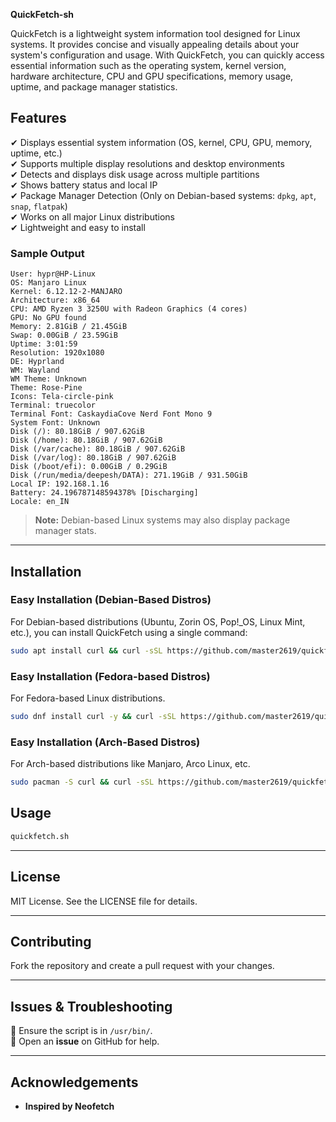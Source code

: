  **QuickFetch-sh**  

QuickFetch is a lightweight system information tool designed for Linux systems. It provides concise and visually appealing details about your system's configuration and usage. With QuickFetch, you can quickly access essential information such as the operating system, kernel version, hardware architecture, CPU and GPU specifications, memory usage, uptime, and package manager statistics.  

## **Features**  
✔ Displays essential system information (OS, kernel, CPU, GPU, memory, uptime, etc.)  
✔ Supports multiple display resolutions and desktop environments  
✔ Detects and displays disk usage across multiple partitions  
✔ Shows battery status and local IP  
✔ Package Manager Detection (Only on Debian-based systems: `dpkg`, `apt`, `snap`, `flatpak`)  
✔ Works on all major Linux distributions  
✔ Lightweight and easy to install  

### **Sample Output**  
```
User: hypr@HP-Linux
OS: Manjaro Linux
Kernel: 6.12.12-2-MANJARO
Architecture: x86_64
CPU: AMD Ryzen 3 3250U with Radeon Graphics (4 cores)
GPU: No GPU found
Memory: 2.81GiB / 21.45GiB
Swap: 0.00GiB / 23.59GiB
Uptime: 3:01:59
Resolution: 1920x1080
DE: Hyprland
WM: Wayland
WM Theme: Unknown
Theme: Rose-Pine
Icons: Tela-circle-pink
Terminal: truecolor
Terminal Font: CaskaydiaCove Nerd Font Mono 9
System Font: Unknown
Disk (/): 80.18GiB / 907.62GiB
Disk (/home): 80.18GiB / 907.62GiB
Disk (/var/cache): 80.18GiB / 907.62GiB
Disk (/var/log): 80.18GiB / 907.62GiB
Disk (/boot/efi): 0.00GiB / 0.29GiB
Disk (/run/media/deepesh/DATA): 271.19GiB / 931.50GiB
Local IP: 192.168.1.16
Battery: 24.196787148594378% [Discharging]
Locale: en_IN
```
> **Note:** Debian-based Linux systems may also display package manager stats.
---

## **Installation**  

### **Easy Installation (Debian-Based Distros)**  
For Debian-based distributions (Ubuntu, Zorin OS, Pop!_OS, Linux Mint, etc.), you can install QuickFetch using a single command:  
```bash
sudo apt install curl && curl -sSL https://github.com/master2619/quickfetch-sh/releases/download/release/installer.sh | sudo sh
```
### **Easy Installation (Fedora-based Distros)**
For Fedora-based Linux distributions.
```bash
sudo dnf install curl -y && curl -sSL https://github.com/master2619/quickfetch-sh/releases/download/release/installer.sh | sudo sh
```
### **Easy Installation (Arch-Based Distros)**
For Arch-based distributions like Manjaro, Arco Linux, etc.
```bash
sudo pacman -S curl && curl -sSL https://github.com/master2619/quickfetch-sh/releases/download/release/installer.sh | sudo sh
```

## **Usage**  
```bash
quickfetch.sh
```

---

## **License**  
MIT License. See the LICENSE file for details.  

---

## **Contributing**  
Fork the repository and create a pull request with your changes.  

---

## **Issues & Troubleshooting**  
🔹 Ensure the script is in `/usr/bin/`.  
🔹 Open an **issue** on GitHub for help.  

---

## **Acknowledgements**  
- **Inspired by Neofetch**  
